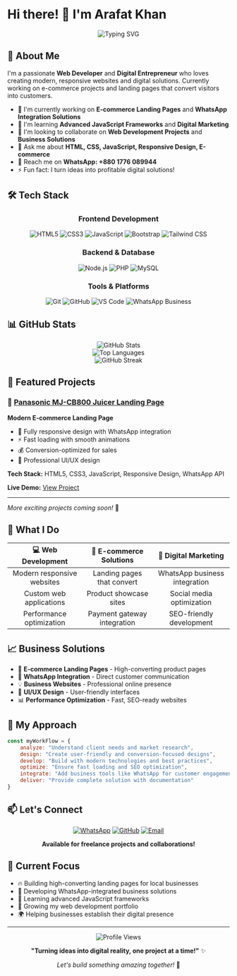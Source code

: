 # Hi there! 👋 I'm Arafat Khan

<div align="center">
  <img src="https://readme-typing-svg.demolab.com?font=Fira+Code&pause=1000&color=2E8B57&center=true&vCenter=true&width=435&lines=Web+Developer+%26+Digital+Entrepreneur;Full+Stack+Developer;E-commerce+Specialist;Always+Learning+New+Technologies" alt="Typing SVG" />
</div>

## 🚀 About Me

I'm a passionate **Web Developer** and **Digital Entrepreneur** who loves creating modern, responsive websites and digital solutions. Currently working on e-commerce projects and landing pages that convert visitors into customers.

- 🔭 I'm currently working on **E-commerce Landing Pages** and **WhatsApp Integration Solutions**
- 🌱 I'm learning **Advanced JavaScript Frameworks** and **Digital Marketing**
- 👯 I'm looking to collaborate on **Web Development Projects** and **Business Solutions**
- 💬 Ask me about **HTML, CSS, JavaScript, Responsive Design, E-commerce**
- 📱 Reach me on **WhatsApp: +880 1776 089944**
- ⚡ Fun fact: I turn ideas into profitable digital solutions!

## 🛠️ Tech Stack

<div align="center">

### Frontend Development
![HTML5](https://img.shields.io/badge/HTML5-E34F26?style=for-the-badge&logo=html5&logoColor=white)
![CSS3](https://img.shields.io/badge/CSS3-1572B6?style=for-the-badge&logo=css3&logoColor=white)
![JavaScript](https://img.shields.io/badge/JavaScript-F7DF1E?style=for-the-badge&logo=javascript&logoColor=black)
![Bootstrap](https://img.shields.io/badge/Bootstrap-563D7C?style=for-the-badge&logo=bootstrap&logoColor=white)
![Tailwind CSS](https://img.shields.io/badge/Tailwind_CSS-38B2AC?style=for-the-badge&logo=tailwind-css&logoColor=white)

### Backend & Database
![Node.js](https://img.shields.io/badge/Node.js-43853D?style=for-the-badge&logo=node.js&logoColor=white)
![PHP](https://img.shields.io/badge/PHP-777BB4?style=for-the-badge&logo=php&logoColor=white)
![MySQL](https://img.shields.io/badge/MySQL-00000F?style=for-the-badge&logo=mysql&logoColor=white)

### Tools & Platforms
![Git](https://img.shields.io/badge/Git-F05032?style=for-the-badge&logo=git&logoColor=white)
![GitHub](https://img.shields.io/badge/GitHub-100000?style=for-the-badge&logo=github&logoColor=white)
![VS Code](https://img.shields.io/badge/VS_Code-0078D4?style=for-the-badge&logo=visual%20studio%20code&logoColor=white)
![WhatsApp Business](https://img.shields.io/badge/WhatsApp_Business-25D366?style=for-the-badge&logo=whatsapp&logoColor=white)

</div>

## 📊 GitHub Stats

<div align="center">
  <img src="https://github-readme-stats.vercel.app/api?username=arafatkhan&show_icons=true&theme=radical&count_private=true" alt="GitHub Stats" />
</div>

<div align="center">
  <img src="https://github-readme-stats.vercel.app/api/top-langs/?username=arafatkhan&layout=compact&theme=radical" alt="Top Languages" />
</div>

<div align="center">
  <img src="https://github-readme-streak-stats.herokuapp.com/?user=arafatkhan&theme=radical" alt="GitHub Streak" />
</div>

## 🚀 Featured Projects

### 🥤 [Panasonic MJ-CB800 Juicer Landing Page](https://github.com/arafatkhan/Panasonic-MJ-CB800-2Ltr-)
**Modern E-commerce Landing Page**
- 📱 Fully responsive design with WhatsApp integration
- ⚡ Fast loading with smooth animations
- 💰 Conversion-optimized for sales
- 🎨 Professional UI/UX design

**Tech Stack:** HTML5, CSS3, JavaScript, Responsive Design, WhatsApp API

**Live Demo:** [View Project](https://arafatkhan.github.io/Panasonic-MJ-CB800-2Ltr-/)

---

*More exciting projects coming soon!* 🚧

## 🎯 What I Do

<div align="center">

| 💻 Web Development | 📱 E-commerce Solutions | 🚀 Digital Marketing |
|:---:|:---:|:---:|
| Modern responsive websites | Landing pages that convert | WhatsApp business integration |
| Custom web applications | Product showcase sites | Social media optimization |
| Performance optimization | Payment gateway integration | SEO-friendly development |

</div>

## 📈 Business Solutions

- 🛒 **E-commerce Landing Pages** - High-converting product pages
- 📱 **WhatsApp Integration** - Direct customer communication
- 💡 **Business Websites** - Professional online presence
- 🎨 **UI/UX Design** - User-friendly interfaces
- 📊 **Performance Optimization** - Fast, SEO-ready websites

## 🌟 My Approach

```javascript
const myWorkFlow = {
    analyze: "Understand client needs and market research",
    design: "Create user-friendly and conversion-focused designs",
    develop: "Build with modern technologies and best practices",
    optimize: "Ensure fast loading and SEO optimization",
    integrate: "Add business tools like WhatsApp for customer engagement",
    deliver: "Provide complete solution with documentation"
}
```

## 📫 Let's Connect

<div align="center">

[![WhatsApp](https://img.shields.io/badge/WhatsApp-25D366?style=for-the-badge&logo=whatsapp&logoColor=white)](https://wa.me/8801776089944)
[![GitHub](https://img.shields.io/badge/GitHub-100000?style=for-the-badge&logo=github&logoColor=white)](https://github.com/arafatkhan)
[![Email](https://img.shields.io/badge/Email-D14836?style=for-the-badge&logo=gmail&logoColor=white)](mailto:contact@arafatkhan.dev)

**Available for freelance projects and collaborations!**

</div>

## 🎯 Current Focus

- 🔥 Building high-converting landing pages for local businesses
- 📱 Developing WhatsApp-integrated business solutions
- 🚀 Learning advanced JavaScript frameworks
- 💼 Growing my web development portfolio
- 🌍 Helping businesses establish their digital presence

---

<div align="center">
  <img src="https://komarev.com/ghpvc/?username=arafatkhan&color=green&style=flat-square&label=Profile+Views" alt="Profile Views" />
</div>

<div align="center">
  
**"Turning ideas into digital reality, one project at a time!"** ✨

*Let's build something amazing together!* 🚀

</div>